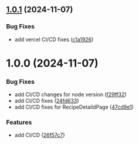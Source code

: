 ## [1.0.1](https://github.com/anilkumarswain140/RecipeAppReactJs/compare/v1.0.0...v1.0.1) (2024-11-07)


### Bug Fixes

* add vercel CI/CD fixes ([c1a1926](https://github.com/anilkumarswain140/RecipeAppReactJs/commit/c1a192668bb3d24398e106336138784934a45217))

# 1.0.0 (2024-11-07)


### Bug Fixes

* add CI/CD changes for node version ([f29ff32](https://github.com/anilkumarswain140/RecipeAppReactJs/commit/f29ff32ca159d6990b77eb5337ae71c7c33f4c41))
* add CI/CD fixes ([24fd633](https://github.com/anilkumarswain140/RecipeAppReactJs/commit/24fd63388780ac7047478270897c7e797e747116))
* add CI/CD fixes for RecipeDetaildPage ([47cd9e1](https://github.com/anilkumarswain140/RecipeAppReactJs/commit/47cd9e1afe0c60fd3491bb70bf43bf10ac7c709b))


### Features

* add CI/CD ([26f57c7](https://github.com/anilkumarswain140/RecipeAppReactJs/commit/26f57c7cb3c1cbfdd7a59d0f43f1ba4e5aef9904))
